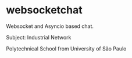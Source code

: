 # websocketchat
Websocket and Asyncio based chat. 

Subject: Industrial Network

Polytechnical School from University of São Paulo

